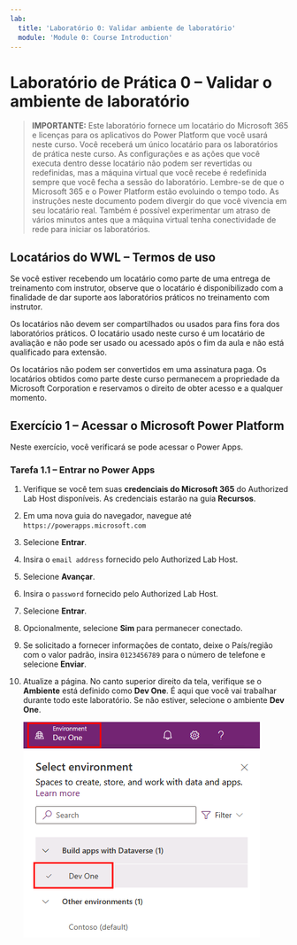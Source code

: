 ```yaml
---
lab:
  title: 'Laboratório 0: Validar ambiente de laboratório'
  module: 'Module 0: Course Introduction'
---
```


# Laboratório de Prática 0 – Validar o ambiente de laboratório

> **IMPORTANTE:** Este laboratório fornece um locatário do Microsoft 365 e licenças para os aplicativos do Power Platform que você usará neste curso. Você receberá um único locatário para os laboratórios de prática neste curso. As configurações e as ações que você executa dentro desse locatário não podem ser revertidas ou redefinidas, mas a máquina virtual que você recebe é redefinida sempre que você fecha a sessão do laboratório. Lembre-se de que o Microsoft 365 e o Power Platform estão evoluindo o tempo todo. As instruções neste documento podem divergir do que você vivencia em seu locatário real. Também é possível experimentar um atraso de vários minutos antes que a máquina virtual tenha conectividade de rede para iniciar os laboratórios.

## Locatários do WWL – Termos de uso

Se você estiver recebendo um locatário como parte de uma entrega de treinamento com instrutor, observe que o locatário é disponibilizado com a finalidade de dar suporte aos laboratórios práticos no treinamento com instrutor.

Os locatários não devem ser compartilhados ou usados para fins fora dos laboratórios práticos. O locatário usado neste curso é um locatário de avaliação e não pode ser usado ou acessado após o fim da aula e não está qualificado para extensão.

Os locatários não podem ser convertidos em uma assinatura paga. Os locatários obtidos como parte deste curso permanecem a propriedade da Microsoft Corporation e reservamos o direito de obter acesso e a qualquer momento.

## Exercício 1 – Acessar o Microsoft Power Platform

Neste exercício, você verificará se pode acessar o Power Apps.

### Tarefa 1.1 – Entrar no Power Apps

1. Verifique se você tem suas **credenciais do Microsoft 365** do Authorized Lab Host disponíveis. As credenciais estarão na guia **Recursos**.

1. Em uma nova guia do navegador, navegue até `https://powerapps.microsoft.com`

1. Selecione **Entrar**.

1. Insira o `email address` fornecido pelo Authorized Lab Host.

1. Selecione **Avançar**.

1. Insira o `password` fornecido pelo Authorized Lab Host.

1. Selecione **Entrar**.

1. Opcionalmente, selecione **Sim** para permanecer conectado.

1. Se solicitado a fornecer informações de contato, deixe o País/região com o valor padrão, insira `0123456789` para o número de telefone e selecione **Enviar**.

1. Atualize a página. No canto superior direito da tela, verifique se o **Ambiente** está definido como **Dev One**. É aqui que você vai trabalhar durante todo este laboratório. Se não estiver, selecione o ambiente **Dev One**.

    ![Seletor de ambiente.](../media/select-dev-one-environment.png)
